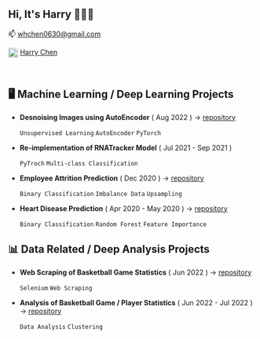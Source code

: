 ## Hi, It's Harry 🙋🏽‍♂️
📫  whchen0630@gmail.com

<img align="center" src="http://mbem.fr/wp-content/uploads/2018/07/linkedin-logo-copy.png" width="20" height="20"> [Harry Chen](https://www.linkedin.com/in/harrychentw/)

<!---
[![Harry Chen's GitHub stats](https://github-readme-stats.vercel.app/api?username=HarryChenTw&count_private=true)](https://github.com/HarryChenTw/github-readme-stats)
-->

<br />

## 🖥 Machine Learning / Deep Learning Projects
- **Desnoising Images using AutoEncoder** ( Aug 2022 ) → [repository](https://github.com/HarryChenTw/Autoencoder-Denoising)

  `Unsupervised Learning` `AutoEncoder` `PyTorch`
  
- **Re-implementation of RNATracker Model** ( Jul 2021 - Sep 2021 )

  `PyTroch` `Multi-class Classification`

- **Employee Attrition Prediction** ( Dec 2020 ) → [repository](https://github.com/HarryChenTw/employee-attrition-prediction)

  `Binary Classification` `Imbalance Data` `Upsampling` 
  

- **Heart Disease Prediction** ( Apr 2020 - May 2020 ) → [repository](https://github.com/HarryChenTw/heart-disease-prediction-and-analysis)

  `Binary Classification` `Random Forest` `Feature Importance`
  
  
## 📊 Data Related / Deep Analysis Projects
- **Web Scraping of Basketball Game Statistics** ( Jun 2022 ) → [repository](https://github.com/HarryChenTw/P.League-Stats-Scraper)

  `Selenium` `Web Scraping`

- **Analysis of Basketball Game / Player Statistics** ( Jun 2022 - Jul 2022 ) → [repository](https://github.com/HarryChenTw/Basketball-Analysis)

  `Data Analysis` `Clustering`
